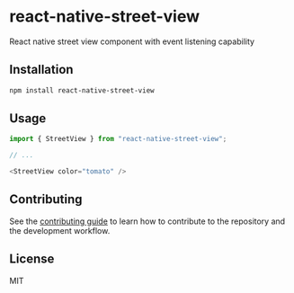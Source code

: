# react-native-street-view

React native street view component with event listening capability

## Installation

```sh
npm install react-native-street-view
```

## Usage

```js
import { StreetView } from "react-native-street-view";

// ...

<StreetView color="tomato" />
```

## Contributing

See the [contributing guide](CONTRIBUTING.md) to learn how to contribute to the repository and the development workflow.

## License

MIT
